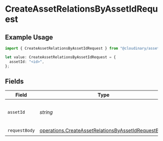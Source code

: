 # CreateAssetRelationsByAssetIdRequest

## Example Usage

```typescript
import { CreateAssetRelationsByAssetIdRequest } from "@cloudinary/asset-management/models/operations";

let value: CreateAssetRelationsByAssetIdRequest = {
  assetId: "<id>",
};
```

## Fields

| Field                                                                                                                      | Type                                                                                                                       | Required                                                                                                                   | Description                                                                                                                |
| -------------------------------------------------------------------------------------------------------------------------- | -------------------------------------------------------------------------------------------------------------------------- | -------------------------------------------------------------------------------------------------------------------------- | -------------------------------------------------------------------------------------------------------------------------- |
| `assetId`                                                                                                                  | *string*                                                                                                                   | :heavy_check_mark:                                                                                                         | The asset ID of the asset to update.                                                                                       |
| `requestBody`                                                                                                              | [operations.CreateAssetRelationsByAssetIdRequestBody](../../models/operations/createassetrelationsbyassetidrequestbody.md) | :heavy_check_mark:                                                                                                         | N/A                                                                                                                        |